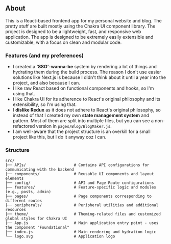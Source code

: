## About

This is a React-based frontend app for my personal website and blog. The pretty stuff are built mostly using the Chakra UI component library. The project is designed to be a lightweight, fast, and responsive web application. The app is designed to be extremely easily extensible and customizable, with a focus on clean and modular code.

### Features (and my preferences)

- I created a **'SSO'-wanna-be** system by rendering a lot of things and hydrating them during the build process. The reason I don't use easier solutions like Next.js is because I didn't think about it until a year into the project, and also because I can.
- I like raw React based on functional components and hooks, so I'm using that.
- I like Chakra UI for its adherence to React's original philosophy and its extensibility, so I'm using that.
- I **dislike Redux** as it does not adhere to React's original philosophy, so instead of that I created my own **state management system** and pattern. Most of them are split into multiple files, but you can see a non-refactored version in `pages/Blog/BlogMaker.js`.
- I am well-aware that the project structure is an overkill for a small project like this, but I do it anyway coz I can.

### Structure

```
src/
├── APIs/                     # Contains API configurations for communicating with the backend
├── components/               # Reusable UI components and layout elements
├── config/                   # API and Page Route configurations
├── features/                 # Feature-specific logic and modules (e.g., posts, admin)
├── pages/                    # Page components corresponding to different routes
├── peripherals/              # Peripheral utilities and additional resources
├── theme/                    # Theming-related files and customized global styles for Chakra UI
├── App.js                    # Main application entry point - uses the component "Foundational"
├── index.js                  # Main rendering and hydration logic
└── logo.svg                  # Application logo
```